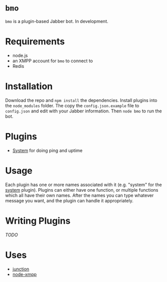 `bmo`
=

`bmo` is a plugin-based Jabber bot. In development.

Requirements
=

- node.js
- an XMPP account for `bmo` to connect to
- Redis

Installation
=

Download the repo and `npm install` the dependencies. Install plugins into the `node_modules` folder. The copy the `config.json.example` file to `config.json` and edit with your Jabber information. Then `node bmo` to run the bot.

Plugins
=

- [System](https://github.com/stevestreza/bmo-plugin-system) for doing ping and uptime

Usage
=

Each plugin has one or more names associated with it (e.g. "system" for the [system](https://github.com/stevestreza/bmo-plugin-system) plugin). Plugins can either have one function, or multiple functions which all have their own names. After the names you can type whatever message you want, and the plugin can handle it appropriately.

Writing Plugins
=

*TODO*

Uses
=

- [junction](https://github.com/jaredhanson/junction)
- [node-xmpp](https://github.com/node-xmpp/node-xmpp)

